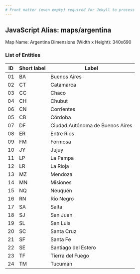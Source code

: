 ```yaml
---
# Front matter (even empty) required for Jekyll to process
---
```


## JavaScript Alias: maps/argentina

Map Name: Argentina
Dimensions (Width x Height): 340x690

### List of Entities

| ID  | Short label | Label               |
| --- | ----------- | ------------------- |
| 01  | BA          | Buenos Aires        |
| 02  | CT          | Catamarca           |
| 03  | CC          | Chaco               |
| 04  | CH          | Chubut              |
| 06  | CN          | Corrientes          |
| 05  | CB          | Córdoba             |
| 07  | DF          | Ciudad Autónoma de Buenos Aires    |
| 08  | ER          | Entre Rios          |
| 09  | FM          | Formosa             |
| 10  | JY          | Jujuy               |
| 11  | LP          | La Pampa            |
| 12  | LR          | La Rioja            |
| 13  | MZ          | Mendoza             |
| 14  | MN          | Misiones            |
| 15  | NQ          | Neuquén             |
| 16  | RN          | Río Negro           |
| 17  | SA          | Salta               |
| 18  | SJ          | San Juan            |
| 19  | SL          | San Luis            |
| 20  | SC          | Santa Cruz          |
| 21  | SF          | Santa Fe            |
| 22  | SE          | Santiago del Estero |
| 23  | TF          | Tierra del Fuego    |
| 24  | TM          | Tucumán             |

